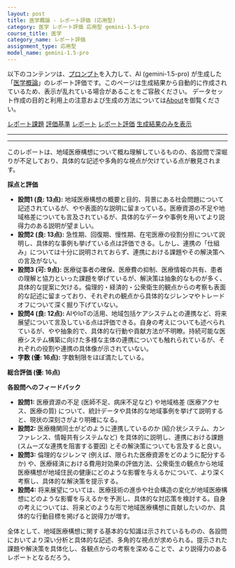 ```yaml
---
layout: post
title: 医学概論 - レポート評価 (応用型)
category: 医学 レポート評価 応用型 gemini-1.5-pro
course_title: 医学
category_name: レポート評価
assignment_type: 応用型
model_name: gemini-1.5-pro
---
```


以下のコンテンツは、[プロンプト](http://127.0.0.1:8000/generated/医学/gemini-1.5-pro/prompt_レポート評価-応用型.md)を入力して、AI (gemini-1.5-pro) が生成した「[医学概論](/contents/医学/)」のレポート評価です。このページは生成結果から自動的に作成されているため、表示が乱れている場合があることをご容赦ください。
データセット作成の目的と利用上の注意および生成の方法については[About](/About)を御覧ください。

[レポート課題](../レポート課題-応用型)
[評価基準](../評価基準-応用型)
[レポート](../レポート-応用型)
[レポート評価](../レポート評価-応用型)
[生成結果のみを表示](http://127.0.0.1:8000/generated/医学/gemini-1.5-pro/レポート評価-応用型.md)
  

***
***
  
このレポートは、地域医療構想について概ね理解しているものの、各設問で深堀りが不足しており、具体的な記述や多角的な視点が欠けている点が散見されます。

**採点と評価**

* **設問1 (良: 13点):** 地域医療構想の概要と目的、背景にある社会問題について記述されているが、やや表面的な説明に留まっている。医療資源の不足や地域格差についても言及されているが、具体的なデータや事例を用いてより説得力のある説明が望ましい。
* **設問2 (良: 13点):** 急性期、回復期、慢性期、在宅医療の役割分担について説明し、具体的な事例も挙げている点は評価できる。しかし、連携の「仕組み」については十分に説明されておらず、連携における課題やその解決策への言及がない。
* **設問3 (可: 9点):** 医療従事者の確保、医療費の抑制、医療情報の共有、患者の理解と協力といった課題を挙げているが、解決策は抽象的なものが多く、具体的な提案に欠ける。倫理的・経済的・公衆衛生的観点からの考察も表面的な記述に留まっており、それぞれの観点から具体的なジレンマやトレードオフについて深く掘り下げていない。
* **設問4 (良: 12点):** AIやIoTの活用、地域包括ケアシステムとの連携など、将来展望について言及している点は評価できる。自身の考えについても述べられているが、やや抽象的で、具体的な行動や貢献方法が不明瞭。持続可能な医療システム構築に向けた多様な主体の連携についても触れられているが、それぞれの役割や連携の具体像が示されていない。
* **字数 (優: 16点):** 字数制限をほぼ満たしている。

**総合評価 (優: 16点)**

**各設問へのフィードバック**

* **設問1:** 医療資源の不足 (医師不足、病床不足など) や地域格差 (医療アクセス、医療の質) について、統計データや具体的な地域事例を挙げて説明すると、現状の深刻さがより明確になる。
* **設問2:** 医療機関同士がどのように連携しているのか (紹介状システム、カンファレンス、情報共有システムなど) を具体的に説明し、連携における課題 (スムーズな連携を阻害する要因) とその解決策についても言及すると良い。
* **設問3:** 倫理的なジレンマ (例えば、限られた医療資源をどのように配分するか) や、医療経済における費用対効果の評価方法、公衆衛生の観点から地域医療構想が地域住民の健康にどのような影響を与えるかについて、より深く考察し、具体的な解決策を提示する。
* **設問4:** 将来展望については、医療技術の進歩や社会構造の変化が地域医療構想にどのような影響を与えるかを予測し、具体的な対応策を検討する。自身の考えについては、将来どのような形で地域医療構想に貢献したいのか、具体的な行動目標を掲げると説得力が増す。

全体として、地域医療構想に関する基本的な知識は示されているものの、各設問においてより深い分析と具体的な記述、多角的な視点が求められる。提示された課題や解決策を具体化し、各観点からの考察を深めることで、より説得力のあるレポートとなるだろう。
